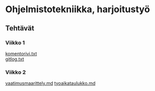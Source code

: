 # Ohjelmistotekniikka, harjoitustyö
## Tehtävät
### Viikko 1
[komentorivi.txt](https://github.com/Jikke/ot-harjoitustyo/blob/master/laskarit/viikko1/komentorivi.txt)\
[gitlog.txt](https://github.com/Jikke/ot-harjoitustyo/blob/master/laskarit/viikko1/gitlog.txt)

### Viikko 2
[vaatimusmaarittely.md](https://github.com/Jikke/ot-harjoitustyo/blob/master/Tyovuorosovellus/dokumentaatio/vaatimusmaarittely.md)
[tyoaikataulukko.md](https://github.com/Jikke/ot-harjoitustyo/blob/master/Tyovuorosovellus/dokumentaatio/tyoaikataulukko.md)
